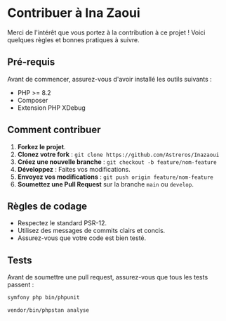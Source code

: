 # Contribuer à Ina Zaoui

Merci de l'intérêt que vous portez à la contribution à ce projet ! Voici quelques règles et bonnes pratiques à suivre.

## Pré-requis
Avant de commencer, assurez-vous d'avoir installé les outils suivants :
- PHP >= 8.2
- Composer
- Extension PHP XDebug

## Comment contribuer

1. **Forkez le projet**.
2. **Clonez votre fork** : `git clone https://github.com/Astreros/Inazaoui`
3. **Créez une nouvelle branche** : `git checkout -b feature/nom-feature`
4. **Développez** : Faites vos modifications.
5. **Envoyez vos modifications** : `git push origin feature/nom-feature`
6. **Soumettez une Pull Request** sur la branche `main` ou `develop`.

## Règles de codage

- Respectez le standard PSR-12.
- Utilisez des messages de commits clairs et concis.
- Assurez-vous que votre code est bien testé.

## Tests
Avant de soumettre une pull request, assurez-vous que tous les tests passent :
```bash
symfony php bin/phpunit
```
```bash
vendor/bin/phpstan analyse
```